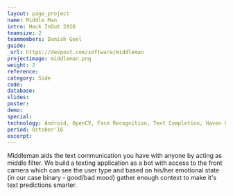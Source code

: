 ```yaml
---
layout: page_project
name: Middle Man
intro: Hack InOut 2016
teamsize: 2
teammembers: Danish Goel
guide:
_url: https://devpost.com/software/middleman
projectimage: middleman.png
weight: 2
reference: 
category: Side
code: 
database:
slides: 
poster: 
demo:
special:
technology: Android, OpenCV, Face Recognition, Text Completion, Haven OnDemand APIs
period: October'16
excerpt: 
---
```

Middleman aids the text communication you have with anyone by acting as middle filter. 
We build a texting application as a bot with access to the front camera which can see the user type and based on his/her emotional state (in our case binary - good/bad mood) gather enough context to make it's text predictions smarter. 